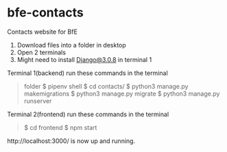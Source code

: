 # bfe-contacts
Contacts website for BfE


1. Download files into a folder in desktop
2. Open 2 terminals
3. Might need to install Django@3.0.8 in terminal 1

Terminal 1(backend)
run these commands in the terminal
  > folder $ pipenv shell
  > $ cd contacts/
  > $ python3 manage.py makemigrations
  > $ python3 manage.py migrate
  > $ python3 manage.py runserver


Terminal 2(frontend)
run these commands in the terminal
  > $ cd frontend
  > $ npm start

http://localhost:3000/ is now up and running.
